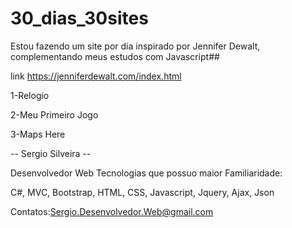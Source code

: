 # 30_dias_30sites

Estou fazendo um site por dia inspirado por Jennifer Dewalt,
complementando meus estudos com Javascript##

link https://jenniferdewalt.com/index.html

1-Relogio

2-Meu Primeiro Jogo

3-Maps Here

-- Sergio Silveira --

Desenvolvedor Web 
Tecnologias que possuo maior Familiaridade:

C#,
MVC,
Bootstrap,
HTML,
CSS,
Javascript,
Jquery,
Ajax,
Json

Contatos:Sergio.Desenvolvedor.Web@gmail.com
